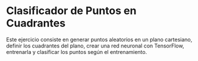 # Clasificador de Puntos en Cuadrantes

Este ejercicio consiste en generar puntos aleatorios en un plano cartesiano, definir los cuadrantes del plano, crear una red neuronal con TensorFlow, entrenarla y clasificar los puntos según el entrenamiento.

